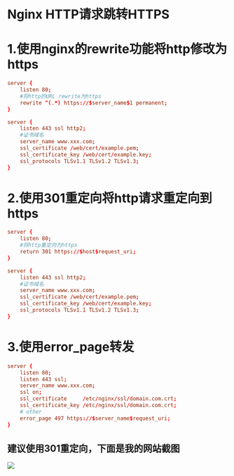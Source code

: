 # Nginx HTTP请求跳转HTTPS


# 1.使用nginx的rewrite功能将http修改为https
```conf
server {
    listen 80;
    #将http的URL rewrite为https
    rewrite ^(.*) https://$server_name$1 permanent; 
}

server {
    listen 443 ssl http2;
    #证书域名
    server_name www.xxx.com;
    ssl_certificate /web/cert/example.pem;
    ssl_certificate_key /web/cert/example.key;
    ssl_protocols TLSv1.1 TLSv1.2 TLSv1.3;
}
```

# 2.使用301重定向将http请求重定向到https
```conf
server {
    listen 80;
    #将http重定向为https
    return 301 https://$host$request_uri;
}

server {
    listen 443 ssl http2;
    #证书域名
    server_name www.xxx.com;
    ssl_certificate /web/cert/example.pem;
    ssl_certificate_key /web/cert/example.key;
    ssl_protocols TLSv1.1 TLSv1.2 TLSv1.3;
}
```

# 3.使用error_page转发
```conf
server {
    listen 80;
    listen 443 ssl;
    server_name www.xxx.com;
    ssl on;
    ssl_certificate     /etc/nginx/ssl/domain.com.crt; 
    ssl_certificate_key /etc/nginx/ssl/domain.com.crt;
    # other
    error_page 497 https://$server_name$request_uri;
}
```

## 建议使用301重定向，下面是我的网站截图
![](https://minio-upload.cybeor.com/images/202209270933238.png)
